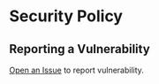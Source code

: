 # Security Policy

## Reporting a Vulnerability

[Open an Issue](https://github.com/sanselme/labs/issues/new?assignees=&labels=&template=security.md&title=) to report vulnerability.
